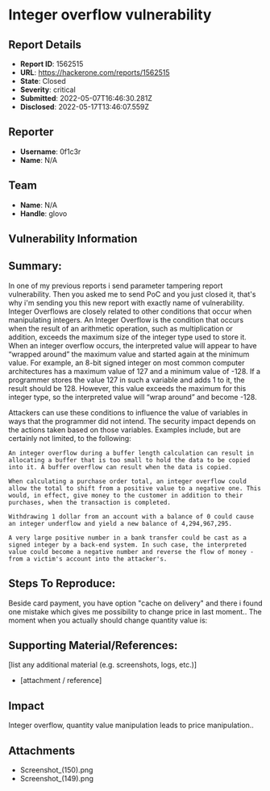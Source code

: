# Integer overflow vulnerability 

## Report Details
- **Report ID**: 1562515
- **URL**: https://hackerone.com/reports/1562515
- **State**: Closed
- **Severity**: critical
- **Submitted**: 2022-05-07T16:46:30.281Z
- **Disclosed**: 2022-05-17T13:46:07.559Z

## Reporter
- **Username**: 0f1c3r
- **Name**: N/A

## Team
- **Name**: N/A
- **Handle**: glovo

## Vulnerability Information
## Summary:
In one of my previous reports i send parameter tampering report vulnerability. Then you asked me to send PoC and you just closed it, that's why i'm sending you this new report with exactly name of vulnerability. Integer Overflows are closely related to other conditions that occur when manipulating integers. An Integer Overflow is the condition that occurs when the result of an arithmetic operation, such as multiplication or addition, exceeds the maximum size of the integer type used to store it. When an integer overflow occurs, the interpreted value will appear to have “wrapped around” the maximum value and started again at the minimum value. For example, an 8-bit signed integer on most common computer architectures has a maximum value of 127 and a minimum value of -128. If a programmer stores the value 127 in such a variable and adds 1 to it, the result should be 128. However, this value exceeds the maximum for this integer type, so the interpreted value will “wrap around” and become -128. 

Attackers can use these conditions to influence the value of variables in ways that the programmer did not intend. The security impact depends on the actions taken based on those variables. Examples include, but are certainly not limited, to the following:

    An integer overflow during a buffer length calculation can result in allocating a buffer that is too small to hold the data to be copied into it. A buffer overflow can result when the data is copied.

    When calculating a purchase order total, an integer overflow could allow the total to shift from a positive value to a negative one. This would, in effect, give money to the customer in addition to their purchases, when the transaction is completed.

    Withdrawing 1 dollar from an account with a balance of 0 could cause an integer underflow and yield a new balance of 4,294,967,295.

    A very large positive number in a bank transfer could be cast as a signed integer by a back-end system. In such case, the interpreted value could become a negative number and reverse the flow of money - from a victim's account into the attacker's.

## Steps To Reproduce:
Beside card payment, you have option "cache on delivery" and there i found one mistake which gives me possibility to change price in last moment.. The moment when you actually should change quantity value is: 



## Supporting Material/References:
[list any additional material (e.g. screenshots, logs, etc.)]

  * [attachment / reference]

## Impact

Integer overflow, quantity value manipulation leads to price manipulation..

## Attachments
- Screenshot_(150).png
- Screenshot_(149).png
